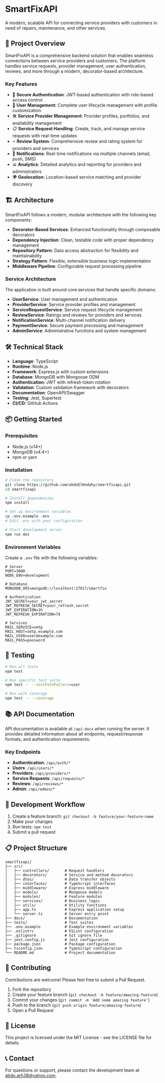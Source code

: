 # SmartFixAPI

A modern, scalable API for connecting service providers with customers in need of repairs, maintenance, and other services.

## 🚀 Project Overview

SmartFixAPI is a comprehensive backend solution that enables seamless connections between service providers and customers. The platform handles service requests, provider management, user authentication, reviews, and more through a modern, decorator-based architecture.

### Key Features

- 🔐 **Secure Authentication**: JWT-based authentication with role-based access control
- 👥 **User Management**: Complete user lifecycle management with profile customization
- 🛠️ **Service Provider Management**: Provider profiles, portfolios, and availability management
- 📋 **Service Request Handling**: Create, track, and manage service requests with real-time updates
- ⭐ **Review System**: Comprehensive review and rating system for providers and services
- 📱 **Notifications**: Real-time notifications via multiple channels (email, push, SMS)
- 📊 **Analytics**: Detailed analytics and reporting for providers and administrators
- 🌍 **Geolocation**: Location-based service matching and provider discovery

## 🏗️ Architecture

SmartFixAPI follows a modern, modular architecture with the following key components:

- **Decorator-Based Services**: Enhanced functionality through composable decorators
- **Dependency Injection**: Clean, testable code with proper dependency management
- **Repository Pattern**: Data access abstraction for flexibility and maintainability
- **Strategy Pattern**: Flexible, extensible business logic implementation
- **Middleware Pipeline**: Configurable request processing pipeline

### Service Architecture

The application is built around core services that handle specific domains:

- **UserService**: User management and authentication
- **ProviderService**: Service provider profiles and management
- **ServiceRequestService**: Service request lifecycle management
- **ReviewService**: Ratings and reviews for providers and services
- **NotificationService**: Multi-channel notification delivery
- **PaymentService**: Secure payment processing and management
- **AdminService**: Administrative functions and system management

## 🛠️ Technical Stack

- **Language**: TypeScript
- **Runtime**: Node.js
- **Framework**: Express.js with custom extensions
- **Database**: MongoDB with Mongoose ODM
- **Authentication**: JWT with refresh token rotation
- **Validation**: Custom validation framework with decorators
- **Documentation**: OpenAPI/Swagger
- **Testing**: Jest, Supertest
- **CI/CD**: GitHub Actions

## 📦 Getting Started

### Prerequisites

- Node.js (v14+)
- MongoDB (v4.4+)
- npm or yarn

### Installation

```bash
# Clone the repository
git clone https://github.com/abdoElHodaky/smartfixapi.git
cd smartfixapi

# Install dependencies
npm install

# Set up environment variables
cp .env.example .env
# Edit .env with your configuration

# Start development server
npm run dev
```

### Environment Variables

Create a `.env` file with the following variables:

```
# Server
PORT=3000
NODE_ENV=development

# Database
MONGODB_URI=mongodb://localhost:27017/smartfix

# Authentication
JWT_SECRET=your_jwt_secret
JWT_REFRESH_SECRET=your_refresh_secret
JWT_EXPIRATION=1h
JWT_REFRESH_EXPIRATION=7d

# Services
MAIL_SERVICE=smtp
MAIL_HOST=smtp.example.com
MAIL_USER=user@example.com
MAIL_PASS=password
```

## 🧪 Testing

```bash
# Run all tests
npm test

# Run specific test suite
npm test -- --testPathPattern=user

# Run with coverage
npm test -- --coverage
```

## 📚 API Documentation

API documentation is available at `/api-docs` when running the server. It provides detailed information about all endpoints, request/response formats, and authentication requirements.

### Key Endpoints

- **Authentication**: `/api/auth/*`
- **Users**: `/api/users/*`
- **Providers**: `/api/providers/*`
- **Service Requests**: `/api/requests/*`
- **Reviews**: `/api/reviews/*`
- **Admin**: `/api/admin/*`

## 🔄 Development Workflow

1. Create a feature branch: `git checkout -b feature/your-feature-name`
2. Make your changes
3. Run tests: `npm test`
4. Submit a pull request

## 📋 Project Structure

```
smartfixapi/
├── src/
│   ├── controllers/       # Request handlers
│   ├── decorators/        # Service and method decorators
│   ├── dtos/              # Data transfer objects
│   ├── interfaces/        # TypeScript interfaces
│   ├── middleware/        # Express middleware
│   ├── models/            # Mongoose models
│   ├── modules/           # Feature modules
│   ├── services/          # Business logic
│   ├── utils/             # Utility functions
│   ├── app.ts             # Express application setup
│   └── server.ts          # Server entry point
├── docs/                  # Documentation
├── tests/                 # Test suites
├── .env.example           # Example environment variables
├── .eslintrc              # ESLint configuration
├── .gitignore             # Git ignore file
├── jest.config.js         # Jest configuration
├── package.json           # Package configuration
├── tsconfig.json          # TypeScript configuration
└── README.md              # Project documentation
```

## 🤝 Contributing

Contributions are welcome! Please feel free to submit a Pull Request.

1. Fork the repository
2. Create your feature branch (`git checkout -b feature/amazing-feature`)
3. Commit your changes (`git commit -m 'Add some amazing feature'`)
4. Push to the branch (`git push origin feature/amazing-feature`)
5. Open a Pull Request

## 📄 License

This project is licensed under the MIT License - see the LICENSE file for details.

## 📞 Contact

For questions or support, please contact the development team at [abdo.arh38@yahoo.com](mailto:abdo.arh38@yahoo.com).

